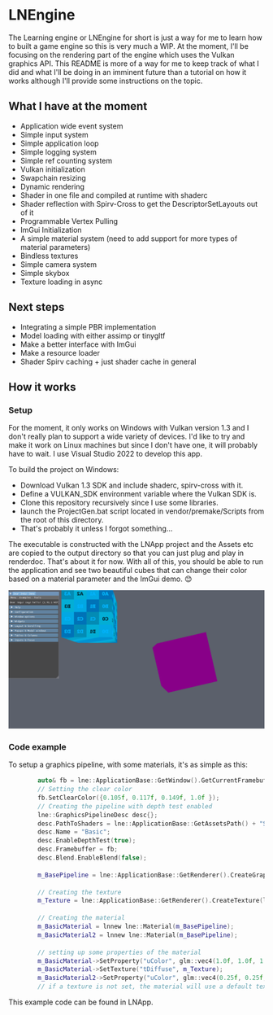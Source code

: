 # LNEngine

The Learning engine or LNEngine for short is just a way for me to learn how to built a game engine so this is very much a WIP. At the moment, I'll be focusing on the rendering part of the engine which uses the Vulkan graphics API.
This README is more of a way for me to keep track of what I did and what I'll be doing in an imminent future than a tutorial on how it works although I'll provide some instructions on the topic.

## What I have at the moment

- Application wide event system
- Simple input system
- Simple application loop
- Simple logging system
- Simple ref counting system
- Vulkan initialization
- Swapchain resizing
- Dynamic rendering
- Shader in one file and compiled at runtime with shaderc
- Shader reflection with Spirv-Cross to get the DescriptorSetLayouts out of it
- Programmable Vertex Pulling
- ImGui Initialization
- A simple material system (need to add support for more types of material parameters)
- Bindless textures
- Simple camera system
- Simple skybox
- Texture loading in async

## Next steps

- Integrating a simple PBR implementation
- Model loading with either assimp or tinygltf
- Make a better interface with ImGui
- Make a resource loader
- Shader Spirv caching + just shader cache in general

## How it works

### Setup
For the moment, it only works on Windows with Vulkan version 1.3 and I don't really plan to support a wide variety of devices. I'd like to try and make it work on Linux machines but since I don't have one, it will probably have to wait. I use Visual Studio 2022 to develop this app.

To build the project on Windows:
- Download Vulkan 1.3 SDK and include shaderc, spirv-cross with it.
- Define a VULKAN_SDK environment variable where the Vulkan SDK is.
- Clone this repository recursively since I use some libraries.
- launch the ProjectGen.bat script located in vendor/premake/Scripts from the root of this directory.
- That's probably it unless I forgot something...

The executable is constructed with the LNApp project and the Assets etc are copied to the output directory so that you can just plug and play in renderdoc.
That's about it for now. With all of this, you should be able to run the application and see two beautiful cubes that can change their color based on a material parameter and the ImGui demo. 😊

![square-image](github-images/preview.gif)

### Code example
To setup a graphics pipeline, with some materials, it's as simple as this:
```cpp
        auto& fb = lne::ApplicationBase::GetWindow().GetCurrentFramebuffer();
        // Setting the clear color
        fb.SetClearColor({0.105f, 0.117f, 0.149f, 1.0f });
        // Creating the pipeline with depth test enabled
        lne::GraphicsPipelineDesc desc{};
        desc.PathToShaders = lne::ApplicationBase::GetAssetsPath() + "Shaders\\HelloTriangle.glsl";
        desc.Name = "Basic";
        desc.EnableDepthTest(true);
        desc.Framebuffer = fb;
        desc.Blend.EnableBlend(false);

        m_BasePipeline = lne::ApplicationBase::GetRenderer().CreateGraphicsPipeline(desc);

        // Creating the texture
        m_Texture = lne::ApplicationBase::GetRenderer().CreateTexture(lne::ApplicationBase::GetAssetsPath() + "Textures\\UVChecker.png");

        // Creating the material
        m_BasicMaterial = lnnew lne::Material(m_BasePipeline);
        m_BasicMaterial2 = lnnew lne::Material(m_BasePipeline);

        // setting up some properties of the material
        m_BasicMaterial->SetProperty("uColor", glm::vec4(1.0f, 1.0f, 1.0f, 1.0f));
        m_BasicMaterial->SetTexture("tDiffuse", m_Texture);
        m_BasicMaterial2->SetProperty("uColor", glm::vec4(0.25f, 0.25f, 0.25f, 0.25f));
        // if a texture is not set, the material will use a default texture in the bindless array of textures
```
This example code can be found in LNApp.

